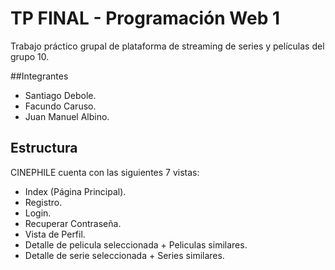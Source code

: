# TP FINAL - Programación Web 1
Trabajo práctico grupal de plataforma de streaming de series y películas del grupo 10.


##Integrantes

- Santiago Debole.
- Facundo Caruso.
- Juan Manuel Albino.

  
## Estructura

CINEPHILE cuenta con las siguientes 7 vistas:

- Index (Página Principal).
- Registro.
- Login.
- Recuperar Contraseña.
- Vista de Perfil.
- Detalle de pelicula seleccionada + Peliculas similares.
- Detalle de serie seleccionada + Series similares.

